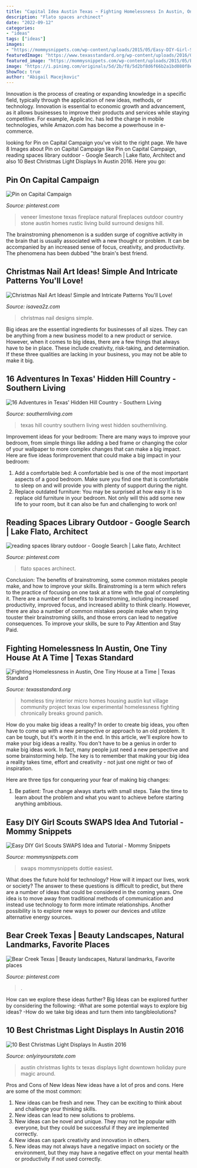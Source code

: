 ```yaml
---
title: "Capital Idea Austin Texas ~ Fighting Homelessness In Austin, One Tiny House At A Time"
description: "Flato spaces archinect"
date: "2022-09-12"
categories:
- "ideas"
tags: ["ideas"]
images:
- "https://mommysnippets.com/wp-content/uploads/2015/05/Easy-DIY-Girl-Scouts-SWAPS-Idea-Tutorial-MommySnippets-3.jpg"
featuredImage: "https://www.texasstandard.org/wp-content/uploads/2016/02/interior.png"
featured_image: "https://mommysnippets.com/wp-content/uploads/2015/05/Easy-DIY-Girl-Scouts-SWAPS-Idea-Tutorial-MommySnippets-3.jpg"
image: "https://i.pinimg.com/originals/5d/2b/f8/5d2bf8d6f66b2a1bd080f8e6d7b583b4.jpg"
ShowToc: true
author: "Abigail Macejkovic"
---
```



Innovation is the process of creating or expanding knowledge in a specific field, typically through the application of new ideas, methods, or technology. Innovation is essential to economic growth and advancement, as it allows businesses to improve their products and services while staying competitive. For example, Apple Inc. has led the charge in mobile technologies, while Amazon.com has become a powerhouse in e-commerce.

	

		
looking for Pin on Capital Campaign you've visit to the right page. We have 8 Images about Pin on Capital Campaign like Pin on Capital Campaign, reading spaces library outdoor - Google Search | Lake flato, Architect and also 10 Best Christmas Light Displays In Austin 2016. Here you go:
		
    
## Pin On Capital Campaign

<img loading=lazy src="https://i.pinimg.com/originals/5d/2b/f8/5d2bf8d6f66b2a1bd080f8e6d7b583b4.jpg" onerror="this.onerror=null;this.src='https://tse3.mm.bing.net/th?id=OIP.xFXw_S3n6ekfaD5h1wm7tAHaLH&amp;pid=15.1';" alt="Pin on Capital Campaign">

_Source: pinterest.com_

>veneer limestone texas fireplace natural fireplaces outdoor country stone austin homes rustic living build surround designs hill. 

	

The brainstroming phenomenon is a sudden surge of cognitive activity in the brain that is usually associated with a new thought or problem. It can be accompanied by an increased sense of focus, creativity, and productivity. The phenomena has been dubbed "the brain's best friend.

    
## Christmas Nail Art Ideas! Simple And Intricate Patterns You&#039;ll Love!

<img loading=lazy src="https://www.isavea2z.com/wp-content/uploads/2013/12/christmas-nail-art-designs.jpg" onerror="this.onerror=null;this.src='https://tse4.mm.bing.net/th?id=OIP.VTr4AjTaCMOz1rAaoBjupAHaKl&amp;pid=15.1';" alt="Christmas Nail Art Ideas! Simple and Intricate Patterns You&#039;ll Love!">

_Source: isavea2z.com_

>christmas nail designs simple. 

	

Big ideas are the essential ingredients for businesses of all sizes. They can be anything from a new business model to a new product or service. However, when it comes to big ideas, there are a few things that always have to be in place. These include creativity, risk-taking, and determination. If these three qualities are lacking in your business, you may not be able to make it big.

    
## 16 Adventures In Texas&#039; Hidden Hill Country - Southern Living

<img loading=lazy src="https://img1.southernliving.timeinc.net/sites/default/files/styles/story_card_hero/public/image/2015/11/main/fe_1a6457a26f35c27d_spcms_2.jpg?itok=fKctEsyS" onerror="this.onerror=null;this.src='https://tse4.mm.bing.net/th?id=OIP.bUglysV5HdhIhlfMECbjtAHaEK&amp;pid=15.1';" alt="16 Adventures in Texas&#039; Hidden Hill Country - Southern Living">

_Source: southernliving.com_

>texas hill country southern living west hidden southernliving. 

	

Improvement ideas for your bedroom:
There are many ways to improve your bedroom, from simple things like adding a bed frame or changing the color of your wallpaper to more complex changes that can make a big impact. Here are five ideas forimprovement that could make a big impact in your bedroom: 
1) Add a comfortable bed: A comfortable bed is one of the most important aspects of a good bedroom. Make sure you find one that is comfortable to sleep on and will provide you with plenty of support during the night. 
2) Replace outdated furniture: You may be surprised at how easy it is to replace old furniture in your bedroom. Not only will this add some new life to your room, but it can also be fun and challenging to work on!

    
## Reading Spaces Library Outdoor - Google Search | Lake Flato, Architect

<img loading=lazy src="https://i.pinimg.com/originals/b1/aa/8f/b1aa8f7f0dec3b38d7b2ad1630b8004f.png" onerror="this.onerror=null;this.src='https://tse3.mm.bing.net/th?id=OIP.UHPT463uS00ev_lc4lEtCgHaE7&amp;pid=15.1';" alt="reading spaces library outdoor - Google Search | Lake flato, Architect">

_Source: pinterest.com_

>flato spaces archinect. 

	

Conclusion: The benefits of brainstroming, some common mistakes people make, and how to improve your skills.
Brainstroming is a term which refers to the practice of focusing on one task at a time with the goal of completing it. There are a number of benefits to brainstroming, including increased productivity, improved focus, and increased ability to think clearly. However, there are also a number of common mistakes people make when trying touster their brainstroming skills, and those errors can lead to negative consequences. To improve your skills, be sure to Pay Attention and Stay Paid.

    
## Fighting Homelessness In Austin, One Tiny House At A Time | Texas Standard

<img loading=lazy src="https://www.texasstandard.org/wp-content/uploads/2016/02/interior.png" onerror="this.onerror=null;this.src='https://tse1.mm.bing.net/th?id=OIP.dg5rXNmzDpZWozFnClTg_wHaE8&amp;pid=15.1';" alt="Fighting Homelessness in Austin, One Tiny House at a Time | Texas Standard">

_Source: texasstandard.org_

>homeless tiny interior micro homes housing austin kut village community project texas low experimental homelessness fighting chronically breaks ground panich. 

	

How do you make big ideas a reality?
In order to create big ideas, you often have to come up with a new perspective or approach to an old problem. It can be tough, but it's worth it in the end. In this article, we'll explore how to make your big ideas a reality.
You don't have to be a genius in order to make big ideas work. In fact, many people just need a new perspective and some brainstorming help. The key is to remember that making your big idea a reality takes time, effort and creativity - not just one night or two of inspiration.

Here are three tips for conquering your fear of making big changes: 
1) Be patient: True change always starts with small steps. Take the time to learn about the problem and what you want to achieve before starting anything ambitious.

    
## Easy DIY Girl Scouts SWAPS Idea And Tutorial - Mommy Snippets

<img loading=lazy src="https://mommysnippets.com/wp-content/uploads/2015/05/Easy-DIY-Girl-Scouts-SWAPS-Idea-Tutorial-MommySnippets-3.jpg" onerror="this.onerror=null;this.src='https://tse2.mm.bing.net/th?id=OIP.A4Df9gLxeeWfbuMntqW6ugHaF7&amp;pid=15.1';" alt="Easy DIY Girl Scouts SWAPS Idea and Tutorial - Mommy Snippets">

_Source: mommysnippets.com_

>swaps mommysnippets dottie easiest. 

	

What does the future hold for technology? How will it impact our lives, work or society? The answer to these questions is difficult to predict, but there are a number of ideas that could be considered in the coming years. One idea is to move away from traditional methods of communication and instead use technology to form more intimate relationships. Another possibility is to explore new ways to power our devices and utilize alternative energy sources.

    
## Bear Creek Texas | Beauty Landscapes, Natural Landmarks, Favorite Places

<img loading=lazy src="https://i.pinimg.com/originals/47/08/cb/4708cbe6a48c8ca4cfbde7755c01b798.jpg" onerror="this.onerror=null;this.src='https://tse3.mm.bing.net/th?id=OIP.hEleGcJtGn4Cj969tjmBYwHaLK&amp;pid=15.1';" alt="Bear Creek Texas | Beauty landscapes, Natural landmarks, Favorite places">

_Source: pinterest.com_

>. 

	

How can we explore these ideas further?
Big Ideas can be explored further by considering the following: 
-What are some potential ways to explore big ideas? 
-How do we take big ideas and turn them into tangibleolutions?

    
## 10 Best Christmas Light Displays In Austin 2016

<img loading=lazy src="http://cdn.onlyinyourstate.com/wp-content/uploads/2016/11/Screen-Shot-2016-11-28-at-12.26.48-PM-700x372.png" onerror="this.onerror=null;this.src='https://tse1.mm.bing.net/th?id=OIP.bsQwXBzKxK5BuUyO5cRp8wHaD7&amp;pid=15.1';" alt="10 Best Christmas Light Displays In Austin 2016">

_Source: onlyinyourstate.com_

>austin christmas lights tx texas displays light downtown holiday pure magic around. 

	

Pros and Cons of New Ideas
New ideas have a lot of pros and cons. Here are some of the most common:
1. New ideas can be fresh and new. They can be exciting to think about and challenge your thinking skills.
2. New ideas can lead to new solutions to problems.
3. New ideas can be novel and unique. They may not be popular with everyone, but they could be successful if they are implemented correctly.
4. New ideas can spark creativity and innovation in others.
5. New ideas may not always have a negative impact on society or the environment, but they may have a negative effect on your mental health or productivity if not used correctly.

